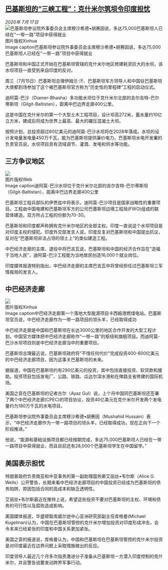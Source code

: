 <!--1595136758000-->
[巴基斯坦的“三峡工程”：克什米尔筑坝令印度担忧](http://www.bbc.com/zhongwen/simp/world-53452187)
------

<div><i>2020年 7月 17日</i></div><div><div class="story-body__inner" property="articleBody"><div class="media-landscape has-caption full-width lead"><span class="image-and-copyright-container"><img class="js-image-replace" alt='巴基斯坦参议院外事委员会主席穆沙希德•胡赛因说，多达75,000巴基斯坦人已经在"一带一路"项目中获得就业' src="https://images.weserv.nl/?url=ichef.bbci.co.uk/news/640/cpsprodpb/3CEE/production/_113489551_6271ba65-acc3-4d40-aef2-72c5b6ae37c3.jpg"><span class="off-screen">图片版权</span><span class="story-image-copyright">Xinhua</span></span><figcaption class="media-caption"><span class="off-screen">Image caption</span><span class="media-caption__text">巴基斯坦参议院外事委员会主席穆沙希德•胡赛因说，多达75,000巴基斯坦人已经在"一带一路"项目中获得就业</span></figcaption></div><p class="story-body__introduction">巴基斯坦和中国正式开始在巴基斯坦管辖的克什米尔地区修建耗资巨大的水坝，该水坝项目一直受到来自印度的反对。</p><div id="bbccom_mpu_3" class="bbccom_slot mpu-ad" aria-hidden="true"><div class="bbccom_advert"></div></div><p>周三（7月15日）巴基斯坦总理伊姆兰‧汗、巴基斯坦军方领导人和中国驻巴基斯坦大使都到场参加了这个被巴基斯坦官方称为“历史性的里程碑”工程的启动仪式。</p><p>迪阿莫-巴沙（Diamer-Bhasha）多功能水坝位于克什米尔北部的吉尔吉特-巴尔蒂斯坦（Gilgit-Baltistan），距离中巴边界走廊400公里。</p><div id="bbccom_mpu_1_2" class="bbccom_slot mpu-ad" aria-hidden="true"><div class="bbccom_advert"></div></div><p>这是中国在克什米尔的第一个大型土木工程项目，设计坝高272米，蓄水量约10亿立方米，建成后将成为世界上最高、最大的碾压混凝土大坝。</p><p>按照计划，总投资超过80亿美元的迪阿莫-巴沙水坝将在2028年落成。水坝的设计发电量发电量450万千瓦，能为巴基斯坦提供廉价电力。巴基斯坦水电开发署的负责官员说，水坝项目具有流域调节、灌溉、发电和供水等功能。</p><h2 class="story-body__crosshead">三方争议地区</h2><div class="media-landscape has-caption full-width"><span class="image-and-copyright-container"><img src="https://images.weserv.nl/?url=ichef.bbci.co.uk/news/640/cpsprodpb/8B0E/production/_113489553_fe0c7456-7c7e-4a7b-94a1-5816de5aa333.jpg"><br><span class="off-screen">图片版权</span><span class="story-image-copyright">Web</span></span><figcaption class="media-caption"><span class="off-screen">Image caption</span><span class="media-caption__text">迪阿莫-巴沙水坝位于克什米尔北部的吉尔吉特-巴尔蒂斯坦（Gilgit-Baltistan），距离中巴边界走廊400公里</span></figcaption></div><p>巴基斯坦工程兵部队的伊贾兹中将表示，迪阿莫-巴沙项目是国家战略性的重要项目。工程由中国电建和巴基斯坦军方的公司巴基斯坦边境工程局(FWO)组成的联营体建造。双方所占工程的份额为70-30。</p><p>巴基斯坦和印度都声称拥有克什米尔地区的全部主权。印度一直说这个水坝项目是对印度主权的侵犯。印度外交部发言人说，印度反复对巴基斯坦和中国提出抗议，反对在“巴基斯坦非法占领的领土上”的类似建造工程。</p><p>中巴经济走廊的主席、退役中将巴吉瓦说，巴基斯坦和中国的经济合作旨在“造福于当地人民”，迪阿莫-巴沙工程能为当地居民创造16,000个就业岗位。</p><p>印度媒体报道特别指出，中巴经济走廊的主席巴吉瓦中将曾经担任过巴基斯坦三军情报局的发言人。</p><h2 class="story-body__crosshead">中巴经济走廊</h2><div class="media-landscape has-caption full-width"><span class="image-and-copyright-container"><img src="https://images.weserv.nl/?url=ichef.bbci.co.uk/news/640/cpsprodpb/D92E/production/_113489555_4febd710-2648-447a-af19-7da55c31d6ea.jpg"><br><span class="off-screen">图片版权</span><span class="story-image-copyright">Xinhua</span></span><figcaption class="media-caption"><span class="off-screen">Image caption</span><span class="media-caption__text">中巴经济走廊第一个落地大型能源项目卡西姆港燃煤电站。巴基斯坦官员说，中巴经济走廊作为一带一路项目的领头羊，已经取得成功</span></figcaption></div><p>中巴经济走廊是中国和巴基斯坦在长达3000公里的地区合作开发的大型工程计划。中国官方媒体把中巴经济走廊称作“一带一路”的枢纽和旗舰项目。而迪阿莫-巴沙水坝项目则是中巴经济走廊当中的重要项目。</p><p>巴基斯坦总理最近说，巴基斯坦政府将"不惜任何代价"完成投资400-600亿美元的中巴经济走廊项目，因为这事关巴基斯坦的未来。</p><p>据报道，中国在巴基斯坦约有290亿美元的投资，其中包括直接投资、软贷款和援助。投资项目包括发电厂、公路、铁路、瓜达尔深水港和在俾路支省修建的国际机场。</p><p>美国之音在巴基斯坦的记者古尔（Ayaz Gul）说，上个月中国同巴基斯坦还签署了两个中巴经济走廊(CPEC)的项目协议，投资40亿美元在克什米尔开发两个发电量约为180万千瓦的水电项目。</p><p>巴基斯坦参议院外事委员会主席穆沙希德•胡赛因（Mushahid Hussain）表示，“中巴经济走廊作为一带一路项目的领头羊，已经取得成功，现在正向下一个阶段推进。”</p><p>他说，“能源和基础设施项目都已经按期完成，多达75,000巴基斯坦人已经在一带一路项目中获得就业，而且目前还有28,000个巴基斯坦学生在中国留学。”</p><h2 class="story-body__crosshead">美国表示担忧</h2><p>特朗普政府负责南亚和中亚事务的第一副助理国务卿艾丽丝•韦尔斯（Alice G. Wells）公开警告，长期来看中巴经济走廊项目的中国投资已经成为巴基斯坦的债务陷阱，原因包括合同的高成本和缺乏透明性。</p><p>艾丽丝•韦尔斯最近在推特上说，希望这些投资不要对巴基斯坦的主权、环境和债务的可行性以及腐败造成影响。</p><p>美国媒体报道，华盛顿智库威尔逊中心亚洲研究部副主任库格曼(Michael Kugelman)认为，中国在巴基斯坦管控的克什米尔增加投资对印度形成冲击，会令本来已经紧张的印度和中国关系更加紧张。</p><p>美国之音的报道说，库格曼认为，中国和巴基斯坦在巴基斯坦管控的克什米尔投资是对印度最近在边界问题上采取措施做出的反应。</p><p>印度领导人最近几个月多次指责激进分子准备从巴基斯坦一方潜入印度控制的克什米尔，并且警告说要发动跨界军事行动。</p></div></div>
